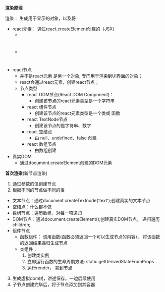 **渲染原理**

渲染： 生成用于显示的对象，以及将

- react元素： 通过react.createElement创建的（JSX）
  - <App />
  - <div><h1></h1></div>
- react节点
  - 并不是react元素 是另一个对象, 专门用于渲染到UI界面的对象；
  - react会通过react元素，创建react节点；
  - 节点类型
    - react DOM节点(React DOM Component)：
      - 创建该节点的react元素类型是一个字符串
    - react 组件节点
      - 创建该节点的react元素类型是一个类或 函数
    - react TextNode节点
      - 创建该节点的是字符串、数字
    - react 空结点
      - 由 null、undefined、false 创建
    - react 数组节点
      - 由数组创建
- 真实DOM
  - 通过document.createElement创建的DOM元素

**首次渲染**(新节点渲染)

1. 通过参数的值创建节点
2. 根据不同的节点做不同的事
  - 文本节点：通过document.createTextnode('text');创建真实的文本节点
  - 空结点：什么都不做
  - 数组节点：遍历数组，对每一项递归
  - DOM节点：通过document.createElement();创建真实DOM节点， 递归遍历children;
  - 组件节点
    - 函数组件： 调用函数(函数必须返回一个可以生成节点的内容)， 将该函数的返回结果递归生成节点
    - 类组件：
      1. 创建类实例
      2. 立即运行函数的生命周期方法: static getDerivedStateFromProps
      3. 运行render， 拿到节点
3. 生成虚拟dom树，讲述保存，一边后续使用
3. 子节点创建完毕后，将子节点添加到其容器